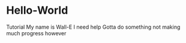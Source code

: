 # Hello-World
Tutorial
My name is Wall-E 
I need help
Gotta do something 
not making much progress however
